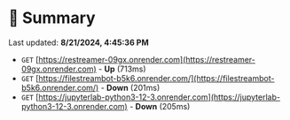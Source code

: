 # 📖 Summary
Last updated: **8/21/2024, 4:45:36 PM**

- `GET` [https://restreamer-09gx.onrender.com](https://restreamer-09gx.onrender.com) - **Up** (713ms)
- `GET` [https://filestreambot-b5k6.onrender.com/](https://filestreambot-b5k6.onrender.com/) - **Down** (201ms)
- `GET` [https://jupyterlab-python3-12-3.onrender.com](https://jupyterlab-python3-12-3.onrender.com) - **Down** (205ms)
